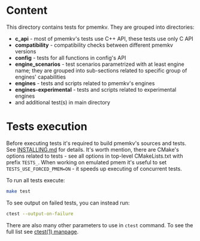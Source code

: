 # Content

This directory contains tests for pmemkv. They are grouped into directories:

- **c_api** - most of pmemkv's tests use C++ API, these tests use only C API
- **compatibility** - compatibility checks between different pmemkv versions
- **config** - tests for all functions in config's API
- **engine_scenarios** - test scenarios parametrized with at least engine name;
	they are grouped into sub-sections related to specific group of engines' capabilities
- **engines** - tests and scripts related to pmemkv's engines
- **engines-experimental** - tests and scripts related to experimental engines
- and additional test(s) in main directory

# Tests execution

Before executing tests it's required to build pmemkv's sources and tests.
See [INSTALLING.md](../INSTALLING.md) for details. It's worth mention, there are
CMake's options related to tests - see all options in top-level CMakeLists.txt
with prefix `TESTS_`. When working on emulated pmem it's useful to set
`TESTS_USE_FORCED_PMEM=ON` - it speeds up executing of concurrent tests.

To run all tests execute:

```sh
make test
```

To see output on failed tests, you can instead run:

```sh
ctest --output-on-failure
```

There are also many other parameters to use in `ctest` command.
To see the full list see [ctest(1) manpage](https://cmake.org/cmake/help/latest/manual/ctest.1.html).
